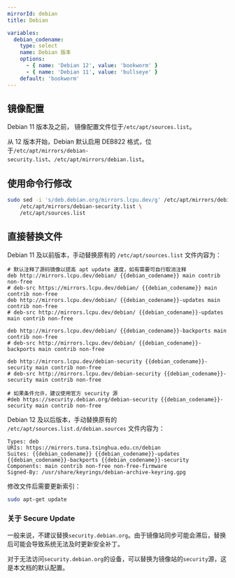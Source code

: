 ```yaml
---
mirrorId: debian
title: Debian

variables:
  debian_codename:
    type: select
    name: Debian 版本
    options:
      - { name: 'Debian 12', value: 'bookworm' }
      - { name: 'Debian 11', value: 'bullseye' }
    default: 'bookworm'
---
```


## 镜像配置

Debian 11 版本及之前， 镜像配置文件位于`/etc/apt/sources.list`。

从 12 版本开始，Debian 默认启用 DEB822 格式，位于`/etc/apt/mirrors/debian-security.list`、`/etc/apt/mirrors/debian.list`。

## 使用命令行修改

```bash
sudo sed -i 's/deb.debian.org/mirrors.lcpu.dev/g' /etc/apt/mirrors/debian.list \
    /etc/apt/mirrors/debian-security.list \
    /etc/apt/sources.list
```

## 直接替换文件

Debian 11 及以前版本，手动替换原有的 `/etc/apt/sources.list` 文件内容为：

```unix-conf
# 默认注释了源码镜像以提高 apt update 速度，如有需要可自行取消注释
deb http://mirrors.lcpu.dev/debian/ {{debian_codename}} main contrib non-free
# deb-src https://mirrors.lcpu.dev/debian/ {{debian_codename}} main contrib non-free
deb http://mirrors.lcpu.dev/debian/ {{debian_codename}}-updates main contrib non-free
# deb-src http://mirrors.lcpu.dev/debian/ {{debian_codename}}-updates main contrib non-free

deb http://mirrors.lcpu.dev/debian/ {{debian_codename}}-backports main contrib non-free
# deb-src http://mirrors.lcpu.dev/debian/ {{debian_codename}}-backports main contrib non-free

deb http://mirrors.lcpu.dev/debian-security {{debian_codename}}-security main contrib non-free
# deb-src http://mirrors.lcpu.dev/debian-security {{debian_codename}}-security main contrib non-free

# 如果条件允许，建议使用官方 security 源
#deb https://security.debian.org/debian-security {{debian_codename}}-security main contrib non-free
```

Debian 12 及以后版本，手动替换原有的 `/etc/apt/sources.list.d/debian.sources` 文件内容为：

```unix-conf
Types: deb
URIs: https://mirrors.tuna.tsinghua.edu.cn/debian
Suites: {{debian_codename}} {{debian_codename}}-updates {{debian_codename}}-backports {{debian_codename}}-security
Components: main contrib non-free non-free-firmware
Signed-By: /usr/share/keyrings/debian-archive-keyring.gpg
```

修改文件后需要更新索引：

```bash
sudo apt-get update
```

### 关于 Secure Update

一般来说，不建议替换`security.debian.org`。由于镜像站同步可能会滞后，替换后可能会导致系统无法及时更新安全补丁。

对于无法访问`security.debian.org`的设备，可以替换为镜像站的`security`源，这是本文档的默认配置。

